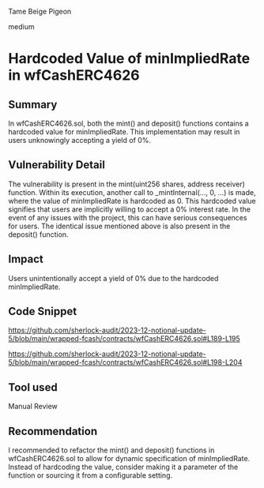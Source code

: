 Tame Beige Pigeon

medium

# Hardcoded Value of minImpliedRate in wfCashERC4626

## Summary
In wfCashERC4626.sol, both the mint() and deposit() functions contains a hardcoded value for minImpliedRate. This implementation may result in users unknowingly accepting a yield of 0%.

## Vulnerability Detail
The vulnerability is present in the mint(uint256 shares, address receiver) function. Within its execution, another call to _mintInternal(..., 0, ...) is made, where the value of minImpliedRate is hardcoded as 0. This hardcoded value signifies that users are implicitly willing to accept a 0% interest rate. In the event of any issues with the project, this can have serious consequences for users.
The identical issue mentioned above is also present in the deposit() function.

## Impact
Users unintentionally accept a yield of 0% due to the hardcoded minImpliedRate. 


## Code Snippet
https://github.com/sherlock-audit/2023-12-notional-update-5/blob/main/wrapped-fcash/contracts/wfCashERC4626.sol#L189-L195

https://github.com/sherlock-audit/2023-12-notional-update-5/blob/main/wrapped-fcash/contracts/wfCashERC4626.sol#L198-L204

## Tool used

Manual Review

## Recommendation
I  recommended to refactor the mint() and deposit() functions in wfCashERC4626.sol to allow for dynamic specification of minImpliedRate. Instead of hardcoding the value, consider making it a parameter of the function or sourcing it from a configurable setting. 
